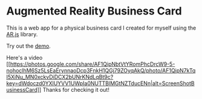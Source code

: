 Augmented Reality Business Card
=======
This is a web app for a physical business card I created for myself using the [AR.js](https://github.com/jeromeetienne/AR.js) library. 

Try out the [demo](tinyurl.cin/jonathan3dcard).  

Here's a video
[[https://photos.google.com/share/AF1QipNbtVtYRomPhcDrcW9-5-nohoclhM6Sz5LsEaErynnaoDcp3FnkH1QGj79ZOyqAkQ/photo/AF1QipN7kTqI5XiNu_MN0xckvDiDCX2bUNrKNdLqBt9c?key=dWdoczd0YXlUYVV1UWpIa0NUTTBlMGtNZTducENn|alt=ScreenShotBusinessCard]]
Thanks for checking it out!


